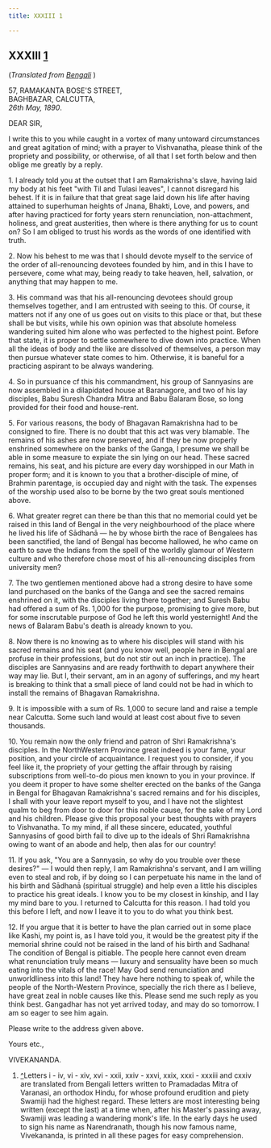 ```yaml
---
title: XXXIII 1

---
```





  

  


## XXXIII [1](#fn1)

(*Translated from [Bengali](b6047e6033.pdf)* )

57, RAMAKANTA BOSE'S STREET,  
BAGHBAZAR, CALCUTTA,  
*26th May, 1890*.

DEAR SIR,

I write this to you while caught in a vortex of many untoward
circumstances and great agitation of mind; with a prayer to Vishvanatha,
please think of the propriety and possibility, or otherwise, of all that
I set forth below and then oblige me greatly by a reply.

1\. I already told you at the outset that I am Ramakrishna's slave,
having laid my body at his feet "with Til and Tulasi leaves", I cannot
disregard his behest. If it is in failure that that great sage laid down
his life after having attained to superhuman heights of Jnana, Bhakti,
Love, and powers, and after having practiced for forty years stern
renunciation, non-attachment, holiness, and great austerities, then
where is there anything for us to count on? So I am obliged to trust his
words as the words of one identified with truth.

2\. Now his behest to me was that I should devote myself to the service
of the order of all-renouncing devotees founded by him, and in this I
have to persevere, come what may, being ready to take heaven, hell,
salvation, or anything that may happen to me.

3\. His command was that his all-renouncing devotees should group
themselves together, and I am entrusted with seeing to this. Of course,
it matters not if any one of us goes out on visits to this place or
that, but these shall be but visits, while his own opinion was that
absolute homeless wandering suited him alone who was perfected to the
highest point. Before that state, it is proper to settle somewhere to
dive down into practice. When all the ideas of body and the like are
dissolved of themselves, a person may then pursue whatever state comes
to him. Otherwise, it is baneful for a practicing aspirant to be always
wandering.

4\. So in pursuance cf this his commandment, his group of Sannyasins are
now assembled in a dilapidated house at Baranagore, and two of his lay
disciples, Babu Suresh Chandra Mitra and Babu Balaram Bose, so long
provided for their food and house-rent.

5\. For various reasons, the body of Bhagavan Ramakrishna had to be
consigned to fire. There is no doubt that this act was very blamable.
The remains of his ashes are now preserved, and if they be now properly
enshrined somewhere on the banks of the Ganga, I presume we shall be
able in some measure to expiate the sin lying on our head. These sacred
remains, his seat, and his picture are every day worshipped in our Math
in proper form; and it is known to you that a brother-disciple of mine,
of Brahmin parentage, is occupied day and night with the task. The
expenses of the worship used also to be borne by the two great souls
mentioned above.

6\. What greater regret can there be than this that no memorial could
yet be raised in this land of Bengal in the very neighbourhood of the
place where he lived his life of Sādhanā — he by whose birth the race of
Bengalees has been sanctified, the land of Bengal has become hallowed,
he who came on earth to save the Indians from the spell of the worldly
glamour of Western culture and who therefore chose most of his
all-renouncing disciples from university men?

7\. The two gentlemen mentioned above had a strong desire to have some
land purchased on the banks of the Ganga and see the sacred remains
enshrined on it, with the disciples living there together; and Suresh
Babu had offered a sum of Rs. 1,000 for the purpose, promising to give
more, but for some inscrutable purpose of God he left this world
yesternight! And the news of Balaram Babu's death is already known to
you.

8\. Now there is no knowing as to where his disciples will stand with
his sacred remains and his seat (and you know well, people here in
Bengal are profuse in their professions, but do not stir out an inch in
practice). The disciples are Sannyasins and are ready forthwith to
depart anywhere their way may lie. But I, their servant, am in an agony
of sufferings, and my heart is breaking to think that a small piece of
land could not be had in which to install the remains of Bhagavan
Ramakrishna.

9\. It is impossible with a sum of Rs. 1,000 to secure land and raise a
temple near Calcutta. Some such land would at least cost about five to
seven thousands.

10\. You remain now the only friend and patron of Shri Ramakrishna's
disciples. In the NorthWestern Province great indeed is your fame, your
position, and your circle of acquaintance. I request you to consider, if
you feel like it, the propriety of your getting the affair through by
raising subscriptions from well-to-do pious men known to you in your
province. If you deem it proper to have some shelter erected on the
banks of the Ganga in Bengal for Bhagavan Ramakrishna's sacred remains
and for his disciples, I shall with your leave report myself to you, and
I have not the slightest qualm to beg from door to door for this noble
cause, for the sake of my Lord and his children. Please give this
proposal your best thoughts with prayers to Vishvanatha. To my mind, if
all these sincere, educated, youthful Sannyasins of good birth fail to
dive up to the ideals of Shri Ramakrishna owing to want of an abode and
help, then alas for our country!

11\. If you ask, "You are a Sannyasin, so why do you trouble over these
desires?" — I would then reply, I am Ramakrishna's servant, and I am
willing even to steal and rob, if by doing so I can perpetuate his name
in the land of his birth and Sādhanā (spiritual struggle) and help even
a little his disciples to practice his great ideals. I know you to be my
closest in kinship, and I lay my mind bare to you. I returned to
Calcutta for this reason. I had told you this before I left, and now I
leave it to you to do what you think best.

12\. If you argue that it is better to have the plan carried out in some
place like Kashi, my point is, as I have told you, it would be the
greatest pity if the memorial shrine could not be raised in the land of
his birth and Sadhana! The condition of Bengal is pitiable. The people
here cannot even dream what renunciation truly means — luxury and
sensuality have been so much eating into the vitals of the race! May God
send renunciation and unworldliness into this land! They have here
nothing to speak of, while the people of the North-Western Province,
specially the rich there as I believe, have great zeal in noble causes
like this. Please send me such reply as you think best. Gangadhar has
not yet arrived today, and may do so tomorrow. I am so eager to see him
again.

Please write to the address given above. 

Yours etc.,

VIVEKANANDA.

1.  [^](#txt1)Letters i - iv, vi - xiv, xvi - xxii, xxiv - xxvi, xxix,
    xxxi - xxxiii and cxxiv are translated from Bengali letters written
    to Pramadadas Mitra of Varanasi, an orthodox Hindu, for whose
    profound erudition and piety Swamiji had the highest regard. These
    letters are most interesting being written (except the last) at a
    time when, after his Master's passing away, Swamiji was leading a
    wandering monk's life. In the early days he used to sign his name as
    Narendranath, though his now famous name, Vivekananda, is printed in
    all these pages for easy comprehension.


